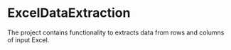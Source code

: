 # ExcelDataExtraction
The project contains functionality to extracts data from rows and columns of input Excel.
